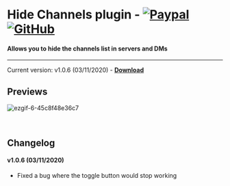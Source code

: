 # Hide Channels plugin - [![Paypal][paypal-logo]][paypal-url] [![GitHub][github-logo]][github-url]
#### Allows you to hide the channels list in servers and DMs
<hr>

Current version: v1.0.6 (03/11/2020) - **[Download](https://betterdiscord.net/ghdl?url=https://raw.githubusercontent.com/CapnKitten/BetterDiscord/master/Plugins/HideChannels/HideChannels.plugin.js)**

## Previews

![ezgif-6-45c8f48e36c7](https://user-images.githubusercontent.com/4013216/92356414-14aec900-f0b4-11ea-88f9-b9e6d1c89ae8.gif)

&nbsp;

## Changelog

#### v1.0.6 (03/11/2020)
* Fixed a bug where the toggle button would stop working

[paypal-logo]: https://img.shields.io/static/v1?label=PayPal&message=Donate&style=flat&logo=paypal&color=blue
[paypal-url]: https://paypal.me/capnkitten

[github-logo]: https://img.shields.io/static/v1?label=GitHub&message=Sponsor&style=flat&logo=github&color=black
[github-url]: https://github.com/sponsors/CapnKitten
